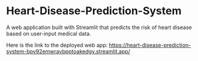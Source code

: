 # Heart-Disease-Prediction-System
A web application built with Streamlit that predicts the risk of heart disease based on user-input medical data.

Here is the link to the deployed web app:
https://heart-disease-prediction-system-bpv92emwravbpptoakedgy.streamlit.app/
